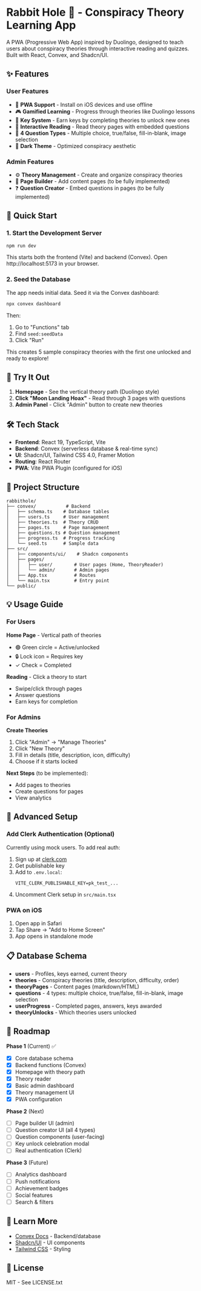 # Rabbit Hole 🐰 - Conspiracy Theory Learning App

A PWA (Progressive Web App) inspired by Duolingo, designed to teach users about conspiracy theories through interactive reading and quizzes. Built with React, Convex, and Shadcn/UI.

## ✨ Features

### User Features
- 📱 **PWA Support** - Install on iOS devices and use offline
- 🎮 **Gamified Learning** - Progress through theories like Duolingo lessons
- 🔑 **Key System** - Earn keys by completing theories to unlock new ones
- 📖 **Interactive Reading** - Read theory pages with embedded questions
- 🎯 **4 Question Types** - Multiple choice, true/false, fill-in-blank, image selection
- 🌙 **Dark Theme** - Optimized conspiracy aesthetic

### Admin Features
- ⚙️ **Theory Management** - Create and organize conspiracy theories
- 📝 **Page Builder** - Add content pages (to be fully implemented)
- ❓ **Question Creator** - Embed questions in pages (to be fully implemented)

## 🚀 Quick Start

### 1. Start the Development Server

```bash
npm run dev
```

This starts both the frontend (Vite) and backend (Convex).
Open http://localhost:5173 in your browser.

### 2. Seed the Database

The app needs initial data. Seed it via the Convex dashboard:

```bash
npx convex dashboard
```

Then:
1. Go to "Functions" tab
2. Find `seed:seedData`
3. Click "Run"

This creates 5 sample conspiracy theories with the first one unlocked and ready to explore!

## 📱 Try It Out

1. **Homepage** - See the vertical theory path (Duolingo style)
2. **Click "Moon Landing Hoax"** - Read through 3 pages with questions
3. **Admin Panel** - Click "Admin" button to create new theories

## 🛠️ Tech Stack

- **Frontend**: React 19, TypeScript, Vite
- **Backend**: Convex (serverless database & real-time sync)
- **UI**: Shadcn/UI, Tailwind CSS 4.0, Framer Motion
- **Routing**: React Router
- **PWA**: Vite PWA Plugin (configured for iOS)

## 📂 Project Structure

```
rabbithole/
├── convex/           # Backend
│   ├── schema.ts    # Database tables
│   ├── users.ts     # User management
│   ├── theories.ts  # Theory CRUD
│   ├── pages.ts     # Page management
│   ├── questions.ts # Question management
│   ├── progress.ts  # Progress tracking
│   └── seed.ts      # Sample data
├── src/
│   ├── components/ui/    # Shadcn components
│   ├── pages/
│   │   ├── user/        # User pages (Home, TheoryReader)
│   │   └── admin/       # Admin pages
│   ├── App.tsx          # Routes
│   └── main.tsx         # Entry point
└── public/
```

## 💡 Usage Guide

### For Users

**Home Page** - Vertical path of theories
- 🟢 Green circle = Active/unlocked
- 🔒 Lock icon = Requires key
- ✓ Check = Completed

**Reading** - Click a theory to start
- Swipe/click through pages
- Answer questions
- Earn keys for completion

### For Admins

**Create Theories**
1. Click "Admin" → "Manage Theories"
2. Click "New Theory"
3. Fill in details (title, description, icon, difficulty)
4. Choose if it starts locked

**Next Steps** (to be implemented):
- Add pages to theories
- Create questions for pages
- View analytics

## 🔧 Advanced Setup

### Add Clerk Authentication (Optional)

Currently using mock users. To add real auth:

1. Sign up at [clerk.com](https://clerk.com)
2. Get publishable key
3. Add to `.env.local`:
   ```
   VITE_CLERK_PUBLISHABLE_KEY=pk_test_...
   ```
4. Uncomment Clerk setup in `src/main.tsx`

### PWA on iOS

1. Open app in Safari
2. Tap Share → "Add to Home Screen"
3. App opens in standalone mode

## 📋 Database Schema

- **users** - Profiles, keys earned, current theory
- **theories** - Conspiracy theories (title, description, difficulty, order)
- **theoryPages** - Content pages (markdown/HTML)
- **questions** - 4 types: multiple choice, true/false, fill-in-blank, image selection
- **userProgress** - Completed pages, answers, keys awarded
- **theoryUnlocks** - Which theories users unlocked

## 🎯 Roadmap

**Phase 1** (Current) ✅
- [x] Core database schema
- [x] Backend functions (Convex)
- [x] Homepage with theory path
- [x] Theory reader
- [x] Basic admin dashboard
- [x] Theory management UI
- [x] PWA configuration

**Phase 2** (Next)
- [ ] Page builder UI (admin)
- [ ] Question creator UI (all 4 types)
- [ ] Question components (user-facing)
- [ ] Key unlock celebration modal
- [ ] Real authentication (Clerk)

**Phase 3** (Future)
- [ ] Analytics dashboard
- [ ] Push notifications
- [ ] Achievement badges
- [ ] Social features
- [ ] Search & filters

## 📖 Learn More

- [Convex Docs](https://docs.convex.dev/) - Backend/database
- [Shadcn/UI](https://ui.shadcn.com/) - UI components
- [Tailwind CSS](https://tailwindcss.com/) - Styling

## 📜 License

MIT - See LICENSE.txt
